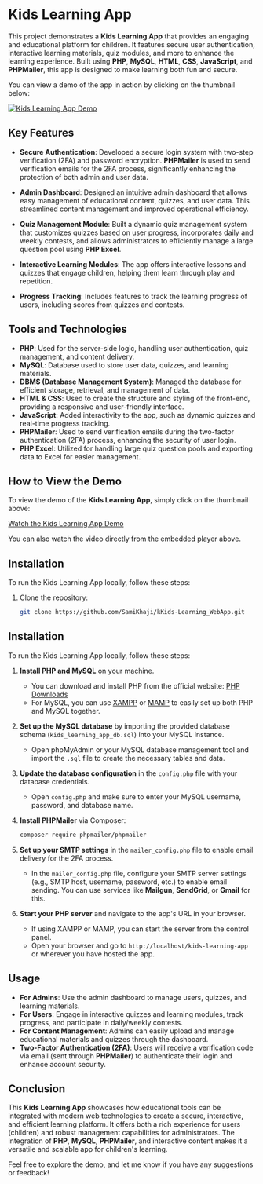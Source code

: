 # Kids Learning App

This project demonstrates a **Kids Learning App** that provides an engaging and educational platform for children. It features secure user authentication, interactive learning materials, quiz modules, and more to enhance the learning experience. Built using **PHP**, **MySQL**, **HTML**, **CSS**, **JavaScript**, and **PHPMailer**, this app is designed to make learning both fun and secure.

You can view a demo of the app in action by clicking on the thumbnail below:

[![Kids Learning App Demo](![image]([https://github.com/user-attachments/assets/831da402-2e80-452a-b217-e62c7329eed9](https://github.com/SamiKhaji/Kids_Learning_WebApp/blob/main/images/demo1.jpg))
)](https://www.dropbox.com/scl/fi/7hzyput3i3oe8207xqhib/Kids_Learning_App_Demo-Made-with-Clipchamp_1735755338412.mp4?rlkey=8yvedijmpieuwuxdyij9ubqom&st=58b7ci6i&dl=0)

## Key Features

- **Secure Authentication**: Developed a secure login system with two-step verification (2FA) and password encryption. **PHPMailer** is used to send verification emails for the 2FA process, significantly enhancing the protection of both admin and user data.
  
- **Admin Dashboard**: Designed an intuitive admin dashboard that allows easy management of educational content, quizzes, and user data. This streamlined content management and improved operational efficiency.
  
- **Quiz Management Module**: Built a dynamic quiz management system that customizes quizzes based on user progress, incorporates daily and weekly contests, and allows administrators to efficiently manage a large question pool using **PHP Excel**.
  
- **Interactive Learning Modules**: The app offers interactive lessons and quizzes that engage children, helping them learn through play and repetition.
  
- **Progress Tracking**: Includes features to track the learning progress of users, including scores from quizzes and contests.

## Tools and Technologies

- **PHP**: Used for the server-side logic, handling user authentication, quiz management, and content delivery.
- **MySQL**: Database used to store user data, quizzes, and learning materials.
- **DBMS (Database Management System)**: Managed the database for efficient storage, retrieval, and management of data.
- **HTML & CSS**: Used to create the structure and styling of the front-end, providing a responsive and user-friendly interface.
- **JavaScript**: Added interactivity to the app, such as dynamic quizzes and real-time progress tracking.
- **PHPMailer**: Used to send verification emails during the two-factor authentication (2FA) process, enhancing the security of user login.
- **PHP Excel**: Utilized for handling large quiz question pools and exporting data to Excel for easier management.

## How to View the Demo

To view the demo of the **Kids Learning App**, simply click on the thumbnail above:

[Watch the Kids Learning App Demo](https://www.dropbox.com/scl/fi/7hzyput3i3oe8207xqhib/Kids_Learning_App_Demo-Made-with-Clipchamp_1735755338412.mp4?rlkey=8yvedijmpieuwuxdyij9ubqom&st=58b7ci6i&dl=0)

You can also watch the video directly from the embedded player above.

## Installation

To run the Kids Learning App locally, follow these steps:

1. Clone the repository:
   ```bash
   git clone https://github.com/SamiKhaji/kKids-Learning_WebApp.git
## Installation

To run the Kids Learning App locally, follow these steps:

1. **Install PHP and MySQL** on your machine.
    - You can download and install PHP from the official website: [PHP Downloads](https://www.php.net/downloads.php)
    - For MySQL, you can use [XAMPP](https://www.apachefriends.org/index.html) or [MAMP](https://www.mamp.info/en/) to easily set up both PHP and MySQL together.

2. **Set up the MySQL database** by importing the provided database schema (`kids_learning_app_db.sql`) into your MySQL instance.
    - Open phpMyAdmin or your MySQL database management tool and import the `.sql` file to create the necessary tables and data.

3. **Update the database configuration** in the `config.php` file with your database credentials.
    - Open `config.php` and make sure to enter your MySQL username, password, and database name.

4. **Install PHPMailer** via Composer:
    ```bash
    composer require phpmailer/phpmailer
    ```

5. **Set up your SMTP settings** in the `mailer_config.php` file to enable email delivery for the 2FA process.
    - In the `mailer_config.php` file, configure your SMTP server settings (e.g., SMTP host, username, password, etc.) to enable email sending. You can use services like **Mailgun**, **SendGrid**, or **Gmail** for this.

6. **Start your PHP server** and navigate to the app's URL in your browser.
    - If using XAMPP or MAMP, you can start the server from the control panel.
    - Open your browser and go to `http://localhost/kids-learning-app` or wherever you have hosted the app.

## Usage

- **For Admins**: Use the admin dashboard to manage users, quizzes, and learning materials.
- **For Users**: Engage in interactive quizzes and learning modules, track progress, and participate in daily/weekly contests.
- **For Content Management**: Admins can easily upload and manage educational materials and quizzes through the dashboard.
- **Two-Factor Authentication (2FA)**: Users will receive a verification code via email (sent through **PHPMailer**) to authenticate their login and enhance account security.

## Conclusion

This **Kids Learning App** showcases how educational tools can be integrated with modern web technologies to create a secure, interactive, and efficient learning platform. It offers both a rich experience for users (children) and robust management capabilities for administrators. The integration of **PHP**, **MySQL**, **PHPMailer**, and interactive content makes it a versatile and scalable app for children's learning.

Feel free to explore the demo, and let me know if you have any suggestions or feedback!

